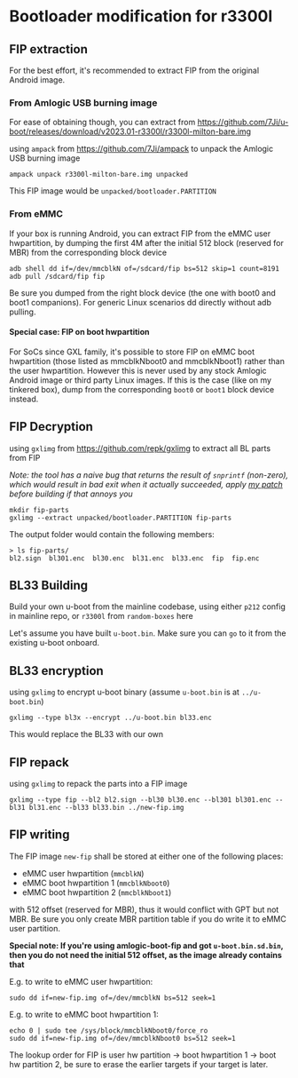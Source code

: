 # Bootloader modification for r3300l

## FIP extraction

For the best effort, it's recommended to extract FIP from the original Android image. 

### From Amlogic USB burning image

For ease of obtaining though, you can extract from https://github.com/7Ji/u-boot/releases/download/v2023.01-r3300l/r3300l-milton-bare.img

using `ampack` from https://github.com/7Ji/ampack to unpack the Amlogic USB burning image
```
ampack unpack r3300l-milton-bare.img unpacked
```
This FIP image would be `unpacked/bootloader.PARTITION`

### From eMMC

If your box is running Android, you can extract FIP from the eMMC user hwpartition, by dumping the first 4M after the initial 512 block (reserved for MBR) from the corresponding block device
```
adb shell dd if=/dev/mmcblkN of=/sdcard/fip bs=512 skip=1 count=8191
adb pull /sdcard/fip fip
```

Be sure you dumped from the right block device (the one with boot0 and boot1 companions). For generic Linux scenarios dd directly without adb pulling.


#### Special case: FIP on boot hwpartition

For SoCs since GXL family, it's possible to store FIP on eMMC boot hwpartition (those listed as mmcblkNboot0 and mmcblkNboot1) rather than the user hwpartition. However this is never used by any stock Amlogic Android image or third party Linux images. If this is the case (like on my tinkered box), dump from the corresponding `boot0` or `boot1` block device instead.

## FIP Decryption

using `gxlimg` from https://github.com/repk/gxlimg to extract all BL parts from FIP

_Note: the tool has a naive bug that returns the result of `snprintf` (non-zero), which would result in bad exit when it actually succeeded, apply [my patch](./0001-fip-gi_fip_extract_bl3x-fix-non-zero-return-code-on-.patch) before building if that annoys you_

```
mkdir fip-parts
gxlimg --extract unpacked/bootloader.PARTITION fip-parts
```

The output folder would contain the following members:

```
> ls fip-parts/
bl2.sign  bl301.enc  bl30.enc  bl31.enc  bl33.enc  fip  fip.enc
```

## BL33 Building

Build your own u-boot from the mainline codebase, using either `p212` config in mainline repo, or `r3300l` from `random-boxes` here

Let's assume you have built `u-boot.bin`. Make sure you can `go` to it from the existing u-boot onboard.

## BL33 encryption

using `gxlimg` to encrypt u-boot binary (assume `u-boot.bin` is at `../u-boot.bin`)
```
gxlimg --type bl3x --encrypt ../u-boot.bin bl33.enc
```

This would replace the BL33 with our own

## FIP repack

using `gxlimg` to repack the parts into a FIP image

```
gxlimg --type fip --bl2 bl2.sign --bl30 bl30.enc --bl301 bl301.enc --bl31 bl31.enc --bl33 bl33.bin ../new-fip.img
```

## FIP writing

The FIP image `new-fip` shall be stored at either one of the following places:
- eMMC user hwpartition (`mmcblkN`)
- eMMC boot hwpartition 1 (`mmcblkNboot0`)
- eMMC boot hwpartition 2 (`mmcblkNboot1`)

with 512 offset (reserved for MBR), thus it would conflict with GPT but not MBR. Be sure you only create MBR partition table if you do write it to eMMC user partition.

**Special note: If you're using amlogic-boot-fip and got `u-boot.bin.sd.bin`, then you do not need the initial 512 offset, as the image already contains that**

E.g. to write to eMMC user hwpartition:
```
sudo dd if=new-fip.img of=/dev/mmcblkN bs=512 seek=1
```

E.g. to write to eMMC boot hwpartition 1:
```
echo 0 | sudo tee /sys/block/mmcblkNboot0/force_ro 
sudo dd if=new-fip.img of=/dev/mmcblkNboot0 bs=512 seek=1
```

The lookup order for FIP is user hw partition -> boot hwpartition 1 -> boot hw partition 2, be sure to erase the earlier targets if your target is later.